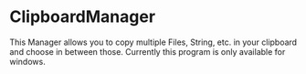 # ClipboardManager
This Manager allows you to copy multiple Files, String, etc. in your clipboard and choose in between those.
Currently this program is only available for windows.
